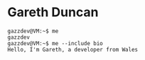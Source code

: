 # Gareth Duncan

```
gazzdev@VM:~$ me
gazzdev
gazzdev@VM:~$ me --include bio
Hello, I'm Gareth, a developer from Wales
```
